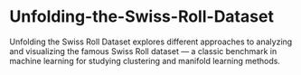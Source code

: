 # Unfolding-the-Swiss-Roll-Dataset
Unfolding the Swiss Roll Dataset explores different approaches to analyzing and visualizing the famous Swiss Roll dataset — a classic benchmark in machine learning for studying clustering and manifold learning methods.
